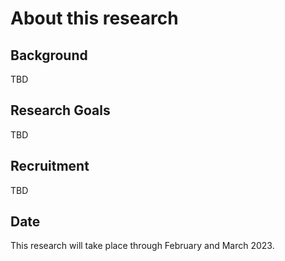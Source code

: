 # About this research

## Background
TBD

## Research Goals
TBD

## Recruitment
TBD

## Date
This research will take place through February and March 2023.
